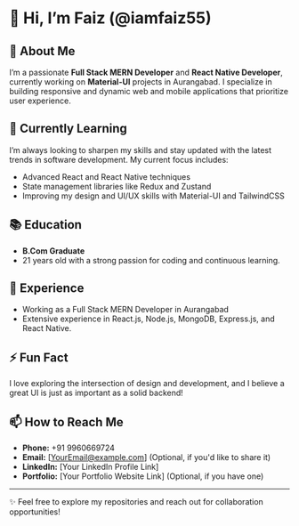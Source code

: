 # 👋 Hi, I’m Faiz (@iamfaiz55)

## 👀 About Me
I’m a passionate **Full Stack MERN Developer** and **React Native Developer**, currently working on **Material-UI** projects in Aurangabad. I specialize in building responsive and dynamic web and mobile applications that prioritize user experience.

## 🌱 Currently Learning
I’m always looking to sharpen my skills and stay updated with the latest trends in software development. My current focus includes:
- Advanced React and React Native techniques
- State management libraries like Redux and Zustand
- Improving my design and UI/UX skills with Material-UI and TailwindCSS

## 📚 Education
- **B.Com Graduate**
- 21 years old with a strong passion for coding and continuous learning.

## 💼 Experience
- Working as a Full Stack MERN Developer in Aurangabad
- Extensive experience in React.js, Node.js, MongoDB, Express.js, and React Native.

## ⚡ Fun Fact
I love exploring the intersection of design and development, and I believe a great UI is just as important as a solid backend!

## 📫 How to Reach Me
- **Phone:** +91 9960669724  
- **Email:** [YourEmail@example.com] (Optional, if you'd like to share it)  
- **LinkedIn:** [Your LinkedIn Profile Link]  
- **Portfolio:** [Your Portfolio Website Link] (Optional, if you have one)

---

✨ Feel free to explore my repositories and reach out for collaboration opportunities!
